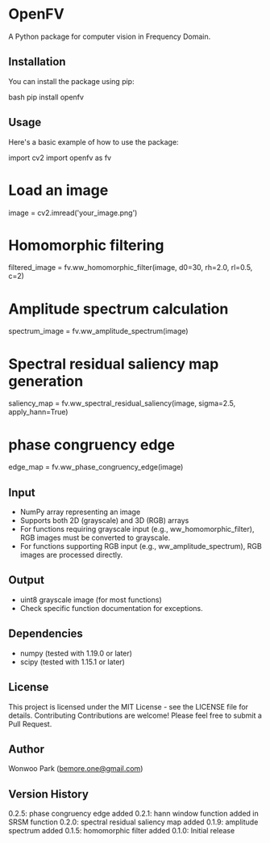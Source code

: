 # OpenFV

A Python package for computer vision in Frequency Domain.

## Installation
You can install the package using pip:

bash
pip install openfv

## Usage
Here's a basic example of how to use the package:

import cv2
import openfv as fv

# Load an image
image = cv2.imread('your_image.png')

# Homomorphic filtering
filtered_image = fv.ww_homomorphic_filter(image, d0=30, rh=2.0, rl=0.5, c=2)

# Amplitude spectrum calculation
spectrum_image = fv.ww_amplitude_spectrum(image)

# Spectral residual saliency map generation
saliency_map = fv.ww_spectral_residual_saliency(image, sigma=2.5, apply_hann=True)

# phase congruency edge
edge_map = fv.ww_phase_congruency_edge(image)


## Input
- NumPy array representing an image
- Supports both 2D (grayscale) and 3D (RGB) arrays
- For functions requiring grayscale input (e.g., ww_homomorphic_filter), RGB images must be converted to grayscale.
- For functions supporting RGB input (e.g., ww_amplitude_spectrum), RGB images are processed directly.

## Output
- uint8 grayscale image (for most functions)
- Check specific function documentation for exceptions.

## Dependencies
- numpy (tested with 1.19.0 or later)
- scipy (tested with 1.15.1 or later)

## License
This project is licensed under the MIT License - see the LICENSE file for details.
Contributing
Contributions are welcome! Please feel free to submit a Pull Request.

## Author
Wonwoo Park (bemore.one@gmail.com)

## Version History
0.2.5: phase congruency edge added
0.2.1: hann window function added in SRSM function
0.2.0: spectral residual saliency map added
0.1.9: amplitude spectrum added
0.1.5: homomorphic filter added
0.1.0: Initial release